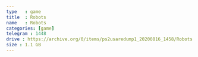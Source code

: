 ```yaml
---
type   : game
title  : Robots
name   : Robots
categories: [game]
telegram : 1448
drive : https://archive.org/0/items/ps2usaredump1_20200816_1458/Robots.7z
size : 1.1 GB
---
```



